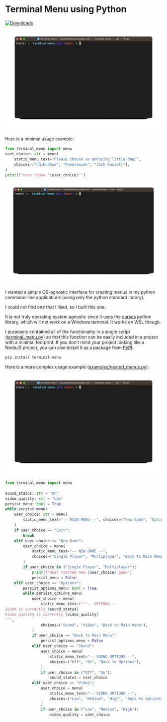 # Terminal Menu using Python 

[![Downloads](https://static.pepy.tech/badge/terminal-menu)](https://pepy.tech/project/terminal-menu)

![](./examples/gifs/nested_menus.gif)

Here is a minimal usage example:

```python
from terminal_menu import menu
user_choice: str = menu(
    static_menu_text="Please choose an annoying little dog:",
    choices=("Chihuahua", "Pomeranian", "Jack Russell"),
)
print(f"user chose '{user_choice}'")
```

![](./examples/gifs/basic_menu.gif)

I wanted a simple OS-agnostic interface for creating menus in my python command-line applications (using only the python standard library). 

I could not find one that I liked, so I built this one. 

It is not truly operating system agnostic since it uses the [curses](https://docs.python.org/3/library/curses.html#module-curses) python library, which will not work on a Windows terminal. It works on WSL though.

I purposely contained all of the functionality in a single script ([terminal_menu.py](./terminal_menu.py)) so that this function can be easily included in a project with a minimal footprint. If you don't mind your project looking like a NodeJS project, you can also install it as a package from [PyPI](https://pypi.org/project/terminal-menu/):

```bash
pip install terminal-menu
```

Here is a more complex usage example ([examples/nested_menus.py](./examples/nested_menus.py)):

![](./examples/gifs/nested_menus.gif)

```python
from terminal_menu import menu

sound_status: str = "On"
video_quality: str = "Low"
persist_menu: bool = True
while persist_menu:
    user_choice: str = menu(
        static_menu_text="-- MAIN MENU --", choices=("New Game", "Options", "Exit")
    )
    if user_choice == "Exit":
        break
    elif user_choice == "New Game":
        user_choice = menu(
            static_menu_text="-- NEW GAME --",
            choices=("Single Player", "Multiplayer", "Back to Main Menu"),
        )
        if user_choice in ("Single Player", "Multiplayer"):
            print(f"User started new {user_choice} game")
            persist_menu = False
    elif user_choice == "Options":
        persist_options_menu: bool = True
        while persist_options_menu:
            user_choice = menu(
                static_menu_text=f"""-- OPTIONS --
Sound is currently {sound_status}
Video quality is currently {video_quality}
""",
                choices=("Sound", "Video", "Back to Main Menu"),
            )
            if user_choice == "Back to Main Menu":
                persist_options_menu = False
            elif user_choice == "Sound":
                user_choice = menu(
                    static_menu_text="-- SOUND OPTIONS --",
                    choices=("Off", "On", "Back to Options"),
                )
                if user_choice in ("Off", "On"):
                    sound_status = user_choice
            elif user_choice == "Video":
                user_choice = menu(
                    static_menu_text="-- VIDEO OPTIONS --",
                    choices=("Low", "Medium", "High", "Back to Options"),
                )
                if user_choice in ("Low", "Medium", "High"):
                    video_quality = user_choice
```
